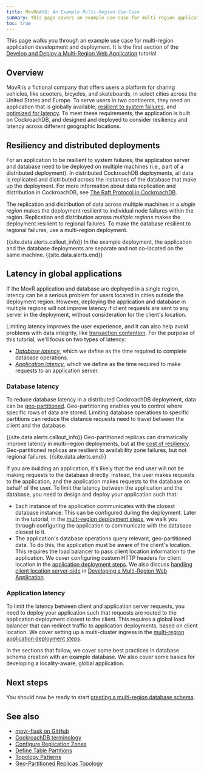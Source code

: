 ```yaml
---
title: MovR&#58; An Example Multi-Region Use-Case
summary: This page covers an example use-case for multi-region applications.
toc: true
---
```


This page walks you through an example use case for multi-region application development and deployment. It is the first section of the [Develop and Deploy a Multi-Region Web Application](multi-region-overview.html) tutorial.

## Overview

MovR is a fictional company that offers users a platform for sharing vehicles, like scooters, bicycles, and skateboards, in select cities across the United States and Europe. To serve users in two continents, they need an application that is globally available, [resilient to  system failures](multi-region-use-case.html#resiliency-and-distributed-deployments), and [optimized for latency](multi-region-use-case.html#latency-in-global-applications). To meet these requirements, the application is built on CockroachDB, and designed and deployed to consider resiliency and latency across different geographic locations.

## Resiliency and distributed deployments

For an application to be resilient to system failures, the application server and database need to be deployed on multiple machines (i.e., part of a distributed deployment). In distributed CockroachDB deployments, all data is replicated and distributed across the instances of the database that make up the deployment.  For more information about data replication and distribution in CockroachDB, see [The Raft Protocol in CockroachDB](https://www.youtube.com/watch?v=k5BR9m8o9ec&feature=youtu.be).

The replication and distribution of data across multiple machines in a *single region* makes the deployment resilient to individual node failures within the region. Replication and distribution across *multiple regions* makes the deployment resilient to regional failures. To make the database resilient to regional failures, use a multi-region deployment.

{{site.data.alerts.callout_info}}
In the example deployment, the application and the database deployments are separate and not co-located on the same machine.
{{site.data.alerts.end}}

## Latency in global applications

If the MovR application and database are deployed in a single region, latency can be a serious problem for users located in cities outside the deployment region. However, deploying the application and database in multiple regions will not improve latency if client requests are sent to any server in the deployment, without consideration for the client's location.

Limiting latency improves the user experience, and it can also help avoid problems with data integrity, like [transaction contention](performance-best-practices-overview.html#understanding-and-avoiding-transaction-contention). For the purpose of this tutorial, we'll focus on two types of latency:

- [*Database latency*](multi-region-use-case.html#database-latency), which we define as the time required to complete database operations.
- [*Application latency*](multi-region-use-case.html#application-latency), which we define as the time required to make requests to an application server.

### Database latency

To reduce database latency in a distributed CockroachDB deployment, data can be [geo-partitioned](topology-geo-partitioned-replicas.html). Geo-partitioning enables you to control where specific rows of data are stored. Limiting database operations to specific partitions can reduce the distance requests need to travel between the client and the database.

{{site.data.alerts.callout_info}}
Geo-partitioned replicas can dramatically improve latency in multi-region deployments, but at the [cost of resiliency](https://www.cockroachlabs.com/docs/stable/topology-geo-partitioned-replicas.html#resiliency). Geo-partitioned replicas are resilient to availability zone failures, but not regional failures.
{{site.data.alerts.end}}

If you are building an application, it's likely that the end user will not be making requests to the database directly. Instead, the user makes requests to the application, and the application makes requests to the database on behalf of the user. To limit the latency between the application and the database, you need to design and deploy your application such that:

- Each instance of the application communicates with the closest database instance. This can be configured during the deployment. Later in the tutorial, in the [multi-region deployment steps](multi-region-deployment.html#multi-region-application-deployment-gke), we walk you through configuring the application to communicate with the database closest to it.
- The application's database operations query relevant, geo-partitioned data. To do this, the application must be aware of the client's location. This requires the load balancer to pass client location information to the application. We cover configuring custom HTTP headers for client location in the [application deployment steps](multi-region-deployment.html#multi-region-application-deployment-gke). We also discuss [handling client location server-side](multi-region-application.html#client-location) in [Developing a Multi-Region Web Application](multi-region-application.html).

### Application latency

To limit the latency between client and application server requests, you need to deploy your application such that requests are routed to the application deployment closest to the client. This requires a global load balancer that can redirect traffic to application deployments, based on client location. We cover setting up a multi-cluster ingress in the [multi-region application deployment steps](multi-region-deployment.html#multi-region-application-deployment-gke).

In the sections that follow, we cover some best practices in database schema creation with an example database. We also cover some basics for developing a locality-aware, global application.

## Next steps

You should now be ready to start [creating a multi-region database schema](multi-region-database.html).

## See also

- [movr-flask on GitHub](https://github.com/cockroachlabs/movr-flask)
- [CockroachDB terminology](architecture/overview.html#terms)
- [Configure Replication Zones](configure-replication-zones.html)
- [Define Table Partitions](partitioning.html)
- [Topology Patterns](topology-patterns.html)
- [Geo-Partitioned Replicas Topology](topology-geo-partitioned-replicas.html)
